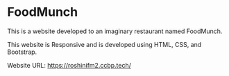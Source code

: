 # FoodMunch

This is a website developed to an imaginary restaurant named FoodMunch. 

This website is Responsive and is developed using HTML, CSS, and Bootstrap.

Website URL: https://roshinifm2.ccbp.tech/

